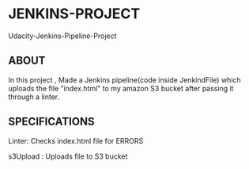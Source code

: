 # JENKINS-PROJECT
Udacity-Jenkins-Pipeline-Project

## ABOUT
In this project , Made a Jenkins pipeline(code inside JenkindFile) which uploads the file "index.html" to my amazon S3 bucket after passing it through a linter.

## SPECIFICATIONS
 
Linter: Checks index.html file for ERRORS

s3Upload : Uploads file to S3 bucket





